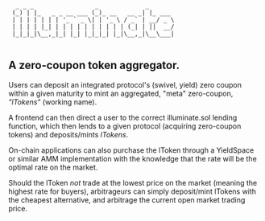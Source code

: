 ```

  _ _ _                 _             _       
 (_) | |_   _ _ __ ___ (_)_ __   __ _| |_ ___ 
 | | | | | | | '_ ` _ \| | '_ \ / _` | __/ _ \
 | | | | |_| | | | | | | | | | | (_| | ||  __/
 |_|_|_|\__,_|_| |_| |_|_|_| |_|\__,_|\__\___|
                                              

```
 
## A zero-coupon token aggregator.

Users can deposit an integrated protocol's (swivel, yield) zero coupon within a given maturity to mint an aggregated, "meta" zero-coupon, _"lTokens"_ (working name).

A frontend can then direct a user to the correct illuminate.sol lending function, which then lends to a given protocol (acquiring zero-coupon tokens) and deposits/mints _lTokens_.

On-chain applications can also purchase the lToken through a YieldSpace or similar AMM implementation with the knowledge that the rate will be the optimal rate on the market.

Should the lToken *not* trade at the lowest price on the market (meaning the highest rate for buyers), arbitrageurs can simply deposit/mint lTokens with the cheapest alternative, and arbitrage the current open market trading price.
